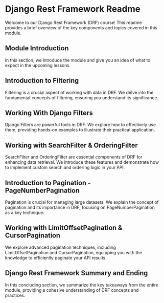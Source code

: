 # Django Rest Framework Readme

Welcome to our Django Rest Framework (DRF) course! This readme provides a brief overview of the key components and topics covered in this module.

## Module Introduction

In this section, we introduce the module and give you an idea of what to expect in the upcoming lessons.

## Introduction to Filtering

Filtering is a crucial aspect of working with data in DRF. We delve into the fundamental concepts of filtering, ensuring you understand its significance.

## Working With Django Filters

Django Filters are powerful tools in DRF. We explore how to effectively use them, providing hands-on examples to illustrate their practical application.

## Working with SearchFilter & OrderingFilter

SearchFilter and OrderingFilter are essential components of DRF for enhancing data retrieval. We introduce these features and demonstrate how to implement custom search and ordering logic in your API.

## Introduction to Pagination - PageNumberPagination

Pagination is crucial for managing large datasets. We explain the concept of pagination and its importance in DRF, focusing on PageNumberPagination as a key technique.

## Working with LimitOffsetPagination & CursorPagination

We explore advanced pagination techniques, including LimitOffsetPagination and CursorPagination, equipping you with the knowledge to efficiently paginate your API results.

## Django Rest Framework Summary and Ending

In this concluding section, we summarize the key takeaways from the entire module, providing a cohesive understanding of DRF concepts and practices.
